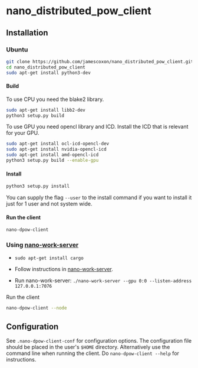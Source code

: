# nano_distributed_pow_client

## Installation

### Ubuntu
```bash
git clone https://github.com/jamescoxon/nano_distributed_pow_client.git`
cd nano_distributed_pow_client
sudo apt-get install python3-dev
```

#### Build
To use CPU you need the blake2 library.
```bash
sudo apt-get install libb2-dev
python3 setup.py build
```

To use GPU you need opencl library and ICD. Install the ICD that is relevant for your GPU.
```bash
sudo apt-get install ocl-icd-opencl-dev
sudo apt-get install nvidia-opencl-icd
sudo apt-get install amd-opencl-icd
python3 setup.py build --enable-gpu
```

#### Install
```bash
python3 setup.py install
```

You can supply the flag `--user` to the install command if you want to install it just for 1 user and not system wide.

#### Run the client
```bash
nano-dpow-client
```

### Using [nano-work-server](https://github.com/nanocurrency/nano-work-server)

- `sudo apt-get install cargo`

- Follow instructions in [nano-work-server](https://github.com/nanocurrency/nano-work-server).

- Run nano-work-server: `./nano-work-server --gpu 0:0 --listen-address 127.0.0.1:7076`

Run the client

```bash
nano-dpow-client --node
```

## Configuration

See `.nano-dpow-client-conf` for configuration options. The configuration file should be placed in the user's `$HOME` directory. Alternatively use the command line when running the client. Do `nano-dpow-client --help` for instructions.
